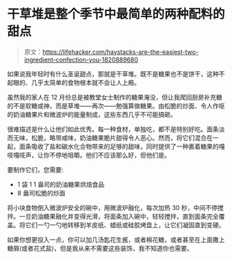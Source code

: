 # 干草堆是整个季节中最简单的两种配料的甜点

> 原文：<https://lifehacker.com/haystacks-are-the-easiest-two-ingredient-confection-you-1820889680>

如果说我年轻时有什么圣诞甜点，那就是干草堆。既不是糖果也不是饼干，这种不起眼的、几乎太简单的食物根本就不会让人上瘾。



虽然我的家人在 12 月份总是被教堂女士制作的糖果淹没，但让我爬回厨房补充糖的不是软糖或神，而是草堆——再次——勉强算做糖果。由松脆的炒面、令人作呕的奶油糖果片和微波炉的能量制成，这些东西几乎不可能搞砸。

很难描述是什么让他们如此优秀。每一种食材，单独吃，都不是特别好吃。面条淡而无味，松脆，略带咸味，奶油糖果脆片甜得令人恶心。然而，将它们混合在一起，面条吸收了盐和碳水化合物带来的足够的甜味，同时提供了一种裹着糖果的嘎吱嘎吱声，让你不停地咀嚼。他们不应该那么好，但他们是。

要制作它们，您需要:

*   1 袋 1 1 盎司的奶油糖果烘焙食品
*   8 盎司松脆的炒面

将小块食物倒入微波炉安全的碗中，用微波炉融化，每次加热 30 秒，中间不停搅拌。一旦奶油糖果融化并变得光滑，将面条加入碗中，轻轻搅拌，直到面条完全覆盖。将它们一勺一勺地转移到羊皮纸、蜡纸或硅胶烤盘上，让它们凝固直到变硬。

如果你想更投入一点，你可以加几汤匙花生酱，或者棉花糖，或者甚至在上面撒上糖屑(或者花式盐)，但是我从来不需要这些装饰，我不知道你也需要。